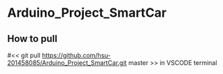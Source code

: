 # Arduino_Project_SmartCar

## How to pull
#<< git pull https://github.com/hsu-201458085/Arduino_Project_SmartCar.git master  >> in VSCODE terminal
